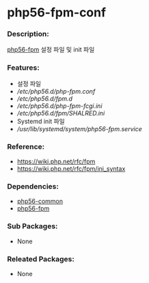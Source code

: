 # php56-fpm-conf

### Description:
[php56-fpm](pkg-base-php56.md) 설정 파일 및 init 파일

### Features:
* 설정 파일
 * _/etc/php56.d/php-fpm.conf_
 * _/etc/php56.d/fpm.d_
 * _/etc/php56.d/php-fpm-fcgi.ini_
 * _/etc/php56.d/fpm/SHALRED.ini_
* Systemd init 파일
 * _/usr/lib/systemd/system/php56-fpm.service_

### Reference:
* https://wiki.php.net/rfc/fpm
* https://wiki.php.net/rfc/fpm/ini_syntax

### Dependencies:
* [php56-common](pkg-core-php56-common.md)
* [php56-fpm](pkg-addon-php56.md)

### Sub Packages:
* None

### Releated Packages:
* None